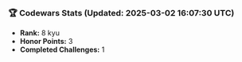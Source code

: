 ### 🏆 Codewars Stats (Updated: 2025-03-02 16:07:30 UTC)

- **Rank:** 8 kyu
- **Honor Points:** 3
- **Completed Challenges:** 1
